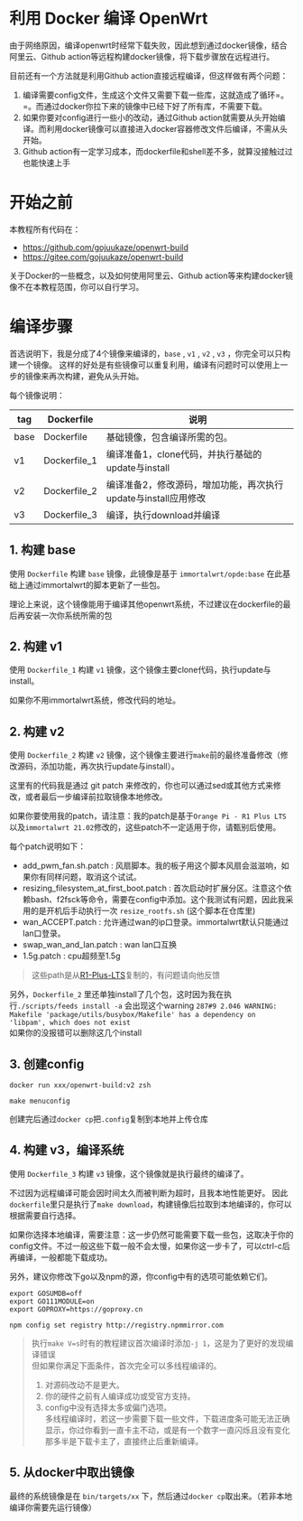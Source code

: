 # 利用 Docker 编译 OpenWrt

由于网络原因，编译openwrt时经常下载失败，因此想到通过docker镜像，结合阿里云、Github action等远程构建docker镜像，将下载步骤放在远程进行。

目前还有一个方法就是利用Github action直接远程编译，但这样做有两个问题：

1. 编译需要config文件，生成这个文件又需要下载一些库，这就造成了循环=。=。而通过docker你拉下来的镜像中已经下好了所有库，不需要下载。
2. 如果你要对config进行一些小的改动，通过Github action就需要从头开始编译。而利用docker镜像可以直接进入docker容器修改文件后编译，不需从头开始。
3. Github action有一定学习成本，而dockerfile和shell差不多，就算没接触过过也能快速上手

# 开始之前

本教程所有代码在： 

* https://github.com/gojuukaze/openwrt-build   
* https://gitee.com/gojuukaze/openwrt-build 

关于Docker的一些概念，以及如何使用阿里云、Github action等来构建docker镜像不在本教程范围，你可以自行学习。

# 编译步骤


首选说明下，我是分成了4个镜像来编译的，`base` , `v1` , `v2` , `v3` ，你完全可以只构建一个镜像。
这样的好处是有些镜像可以重复利用，编译有问题时可以使用上一步的镜像来再次构建，避免从头开始。

每个镜像说明：

| tag  | Dockerfile   | 说明                                                 |
| ---- | ------------ | ------------------------------------------------------ |
| base | Dockerfile   | 基础镜像，包含编译所需的包。             |
| v1   | Dockerfile_1 | 编译准备1，clone代码，并执行基础的update与install |
| v2   | Dockerfile_2 | 编译准备2，修改源码，增加功能，再次执行update与install应用修改|
| v3   | Dockerfile_3 | 编译，执行download并编译                       |


## 1. 构建 base

使用 `Dockerfile` 构建 `base` 镜像，此镜像是基于 `immortalwrt/opde:base` 在此基础上通过immortalwrt的脚本更新了一些包。  

理论上来说，这个镜像能用于编译其他openwrt系统，不过建议在dockerfile的最后再安装一次你系统所需的包

## 2. 构建 v1

使用 `Dockerfile_1` 构建 `v1` 镜像，这个镜像主要clone代码，执行update与install。

如果你不用immortalwrt系统，修改代码的地址。

## 2. 构建 v2

使用 `Dockerfile_2` 构建 `v2` 镜像，这个镜像主要进行`make`前的最终准备修改（修改源码，添加功能，再次执行update与install）。

这里有的代码我是通过 git patch 来修改的，你也可以通过sed或其他方式来修改，或者最后一步编译前拉取镜像本地修改。  

如果你要使用我的patch，请注意：我的patch是基于`Orange Pi - R1 Plus LTS`以及`immortalwrt 21.02`修改的，这些patch不一定适用于你，请甄别后使用。

每个patch说明如下：

* add_pwm_fan.sh.patch : 风扇脚本。我的板子用这个脚本风扇会滋滋响，如果你有同样问题，取消这个试试。
* resizing_filesystem_at_first_boot.patch : 首次启动时扩展分区。注意这个依赖bash、f2fsck等命令，需要在config中添加。这个我测试有问题，因此我采用的是开机后手动执行一次 `resize_rootfs.sh` (这个脚本在仓库里)
* wan_ACCEPT.patch : 允许通过wan的ip口登录。immortalwrt默认只能通过lan口登录。
* swap_wan_and_lan.patch : wan lan口互换
* 1.5g.patch : cpu超频至1.5g

> 这些path是从[R1-Plus-LTS](https://github.com/mingxiaoyu/R1-Plus-LTS)复制的，有问题请向他反馈

另外，`Dockerfile_2` 里还单独install了几个包，这时因为我在执行`./scripts/feeds install -a` 会出现这个warning `287#9 2.046 WARNING: Makefile 'package/utils/busybox/Makefile' has a dependency on 'libpam', which does not exist`  
如果你的没报错可以删除这几个install

## 3. 创建config

```
docker run xxx/openwrt-build:v2 zsh

make menuconfig
```

创建完后通过`docker cp`把`.config`复制到本地并上传仓库

## 4. 构建 v3，编译系统

使用 `Dockerfile_3` 构建 `v3` 镜像，这个镜像就是执行最终的编译了。  

不过因为远程编译可能会因时间太久而被判断为超时，且我本地性能更好。
因此`dockerfile`里只是执行了`make download`，构建镜像后拉取到本地编译的，你可以根据需要自行选择。  

如果你选择本地编译，需要注意：这一步仍然可能需要下载一些包，这取决于你的config文件。不过一般这些下载一般不会太慢，如果你这一步卡了，可以ctrl-c后再编译，一般都能下载成功。  

另外，建议你修改下go以及npm的源，你config中有的选项可能依赖它们。

```
export GOSUMDB=off
export GO111MODULE=on
export GOPROXY=https://goproxy.cn

npm config set registry http://registry.npmmirror.com

```

> 执行`make V=s`时有的教程建议首次编译时添加`-j 1`，这是为了更好的发现编译错误  
> 但如果你满足下面条件，首次完全可以多线程编译的。  
> 1. 对源码改动不是更大。  
> 2. 你的硬件之前有人编译成功或受官方支持。  
> 3. config中没有选择太多或偏门选项。  
> 多线程编译时，若这一步需要下载一些文件，下载进度条可能无法正确显示，你过你看到一直卡主不动，或是有一个数字一直闪烁且没有变化那多半是下载卡主了，直接终止后重新编译。

## 5. 从docker中取出镜像

最终的系统镜像是在 `bin/targets/xx` 下，然后通过`docker cp`取出来。（若非本地编译你需要先运行镜像）


